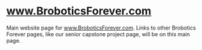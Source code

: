 # www.BroboticsForever.com
Main website page for www.BroboticsForever.com. Links to other Brobotics Forever pages, like our senior capstone project page, will be on this main page.

